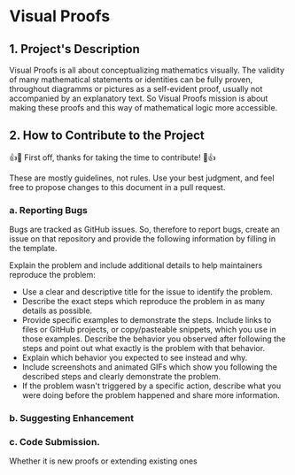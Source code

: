 # Visual Proofs 

## 1. Project's Description
Visual Proofs is all about conceptualizing mathematics visually. The validity of many mathematical statements or identities
can be fully proven, throughout diagramms or pictures as a self-evident proof, usually not accompanied by an explanatory text.
So Visual Proofs mission is about making these proofs and this way of mathematical logic more accessible. 


## 2. How to Contribute to the Project

👍🎉 First off, thanks for taking the time to contribute! 🎉👍

These are mostly guidelines, not rules. Use your best judgment, and feel free to propose changes to this document in a pull request.

### a. Reporting Bugs

Bugs are tracked as GitHub issues. So, therefore to report bugs, create an issue on that repository and provide the following information by filling in the template.

Explain the problem and include additional details to help maintainers reproduce the problem:

- Use a clear and descriptive title for the issue to identify the problem.
- Describe the exact steps which reproduce the problem in as many details as possible.
- Provide specific examples to demonstrate the steps. Include links to files or GitHub projects, or copy/pasteable snippets, which you use in those examples. Describe the behavior you observed after following the steps and point out what exactly is the problem with that behavior.
- Explain which behavior you expected to see instead and why.
- Include screenshots and animated GIFs which show you following the described steps and clearly demonstrate the problem. 
- If the problem wasn't triggered by a specific action, describe what you were doing before the problem happened and share more information.

### b. Suggesting Enhancement
### c. Code Submission.
Whether it is new proofs or extending existing ones



### 


